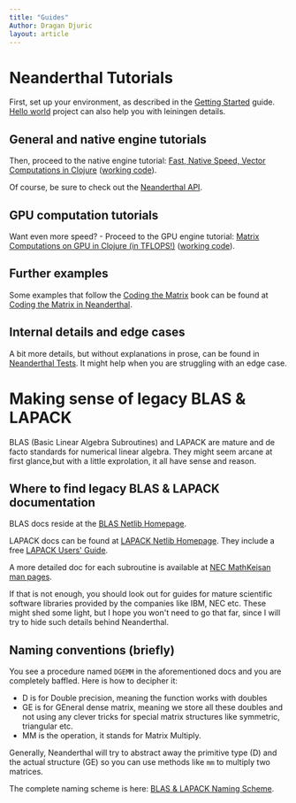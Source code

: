 ```yaml
---
title: "Guides"
Author: Dragan Djuric
layout: article
---
```


# Neanderthal Tutorials

First, set up your environment, as described in the [Getting Started](getting_started.html) guide. [Hello world](https://github.com/uncomplicate/neanderthal/tree/master/examples/hello-world) project can also help you with leiningen details.

## General and native engine tutorials

Then, proceed to the native engine tutorial: [Fast, Native Speed, Vector Computations in Clojure](/articles/tutorial_native.html)
([working code](https://github.com/uncomplicate/neanderthal/blob/master/test/uncomplicate/neanderthal/examples/guides/tutorial_native_test.clj)).

Of course, be sure to check out the [Neanderthal API](/codox).

## GPU computation tutorials

Want even more speed? - Proceed to the GPU engine tutorial:
[Matrix Computations on GPU in Clojure (in TFLOPS!)](/articles/tutorial_opencl.html)
([working code](https://github.com/uncomplicate/neanderthal/blob/master/test/uncomplicate/neanderthal/examples/guides/tutorial_opencl_test.clj)).


## Further examples

Some examples that follow the [Coding the Matrix](http://codingthematrix.com/)
book can be found at [Coding the Matrix in Neanderthal](https://github.com/uncomplicate/neanderthal/tree/master/test/uncomplicate/neanderthal/examples/codingthematrix).

## Internal details and edge cases

A bit more details, but without explanations in prose, can be found in
[Neanderthal Tests](https://github.com/uncomplicate/neanderthal/tree/master/test/uncomplicate/neanderthal).
It might help when you are struggling with an edge case.

# Making sense of legacy BLAS & LAPACK

BLAS (Basic Linear Algebra Subroutines) and LAPACK are mature and de facto standards
for numerical linear algebra. They might seem arcane at first glance,but with a
little exprolation, it all have sense and reason.

## Where to find legacy BLAS & LAPACK documentation

BLAS docs reside at the [BLAS Netlib Homepage](http://netlib.org/blas/).

LAPACK docs can be found at [LAPACK Netlib Homepage](http://netlib.org/lapack/).
They include a free [LAPACK Users' Guide](http://www.netlib.org/lapack/lug/).

A more detailed doc for each subroutine is available at
[NEC MathKeisan man pages](http://www.mathkeisan.com/UsersGuide/man.cfm).

If that is not enough, you should look out for guides for mature scientific
software libraries provided by the companies like IBM, NEC etc. These might shed
some light, but I hope you won't need to go that far, since I will try to hide
such details behind Neanderthal.

## Naming conventions (briefly)

You see a procedure named `DGEMM` in the aforementioned docs and you are completely baffled. Here is how to decipher it:

* D is for Double precision, meaning the function works with doubles
* GE is for GEneral dense matrix, meaning we store all these doubles and not using any clever tricks for special matrix structures like symmetric, triangular etc.
* MM is the operation, it stands for Matrix Multiply.

Generally, Neanderthal will try to abstract away the primitive type (D) and the actual structure (GE) so you can
use methods like `mm` to multiply two matrices.

The complete naming scheme is here: [BLAS & LAPACK Naming Scheme](http://www.netlib.org/lapack/lug/node24.html).

